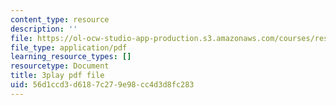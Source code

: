 ```yaml
---
content_type: resource
description: ''
file: https://ol-ocw-studio-app-production.s3.amazonaws.com/courses/res-9-003-brains-minds-and-machines-summer-course-summer-2015/56d1ccd3d6187c279e98cc4d3d8fc283_ggcbVV3Tquo.pdf
file_type: application/pdf
learning_resource_types: []
resourcetype: Document
title: 3play pdf file
uid: 56d1ccd3-d618-7c27-9e98-cc4d3d8fc283
---
```

